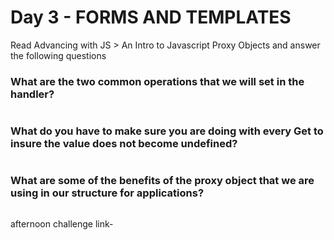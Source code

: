 # Day 3 - FORMS AND TEMPLATES

Read Advancing with JS > An Intro to Javascript Proxy Objects and answer the following questions


### What are the two common operations that we will set in the handler?
```
```
### What do you have to make sure you are doing with every Get to insure the value does not become undefined?
```
```
### What are some of the benefits of the proxy object that we are using in our structure for applications?
```
```


afternoon challenge link-
